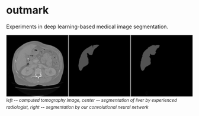 # outmark
Experiments in deep learning-based medical image segmentation.

![an example of segmentation](examples/lits.jpeg)
<sup>*left -- computed tomography image, center -- segmentation of liver by experienced radiologist, right -- segmentation by our convolutional neural network*</sup>
